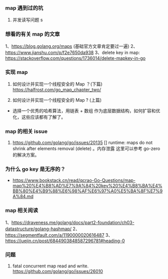 ### map 遇到过的坑
1. 并发读写问题
s
### 想看的有关 map 的文章
1、https://blog.golang.org/maps (基础官方文章肯定要过一遍)
2、https://www.jianshu.com/p/f2e7650da938
3、delete key in map: https://stackoverflow.com/questions/1736014/delete-mapkey-in-go

### 实现 map 
1. 如何设计并实现一个线程安全的 Map ？(下篇)
https://halfrost.com/go_map_chapter_two/

2. 如何设计并实现一个线程安全的 Map ? (上篇)

- 选择一个优秀的哈希算法，用链表 + 数组 作为底层数据结构，如何扩容和优化，这些应该都有了解了。

### map 的相关 issue 
1. https://github.com/golang/go/issues/20135 []
runtime: maps do not shrink after elements removal (delete) 。内存泄露
这里可以参考 go-zero 的解决方案。 

### 为什么 go key 是无序的？
- https://www.bookstack.cn/read/qcrao-Go-Questions/map-map%20%E4%B8%AD%E7%9A%84%20key%20%E4%B8%BA%E4%BB%80%E4%B9%88%E6%98%AF%E6%97%A0%E5%BA%8F%E7%9A%84.md


### map 相关阅读
1、https://draveness.me/golang/docs/part2-foundation/ch03-datastructure/golang-hashmap/
2、https://segmentfault.com/a/1190000020616487
3、https://juejin.cn/post/6844903848587296781#heading-0

### 问题
1. fatal concurrent map read and write. https://github.com/golang/go/issues/26010 